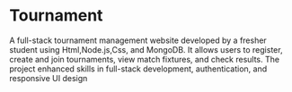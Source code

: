 # Tournament
A full-stack tournament management website developed by a fresher student using Html,Node.js,Css, and MongoDB. It allows users to register, create and join tournaments, view match fixtures, and check results. The project enhanced skills in full-stack development, authentication, and responsive UI design
